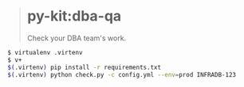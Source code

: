 > # py-kit:dba-qa
>
> Check your DBA team's work.

```bash
$ virtualenv .virtenv
$ v+
$(.virtenv) pip install -r requirements.txt
$(.virtenv) python check.py -c config.yml --env=prod INFRADB-123
```
